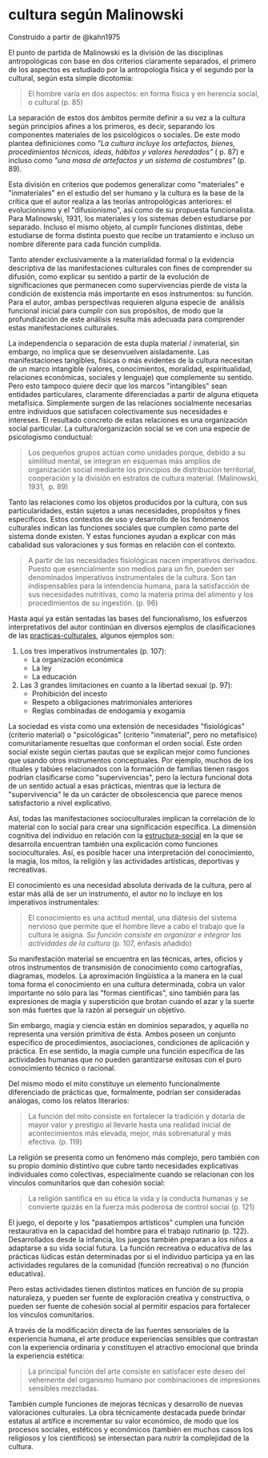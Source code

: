 # cultura según Malinowski

Construido a partir de @kahn1975

El punto de partida de Malinowski es la división de las disciplinas antropológicas con base en dos criterios claramente separados, el primero de los aspectos es estudiado por la antropología física y el segundo por la cultural, según esta simple dicotomía:

 > 
 > El hombre varía en dos aspectos: en forma física y en herencia social, o cultural (p. 85)

La separación de estos dos ámbitos permite definir a su vez a la cultura según principios afines a los primeros, es decir, separando los componentes materiales de los psicológicos o sociales. De este modo plantea definiciones como *"La cultura incluye los artefactos, bienes, procedimientos técnicos, ideas, hábitos y valores heredados"* ( p. 87) e incluso como *"una masa de artefactos y un sistema de costumbres"* (p. 89).

Esta división en criterios que podemos generalizar como "materiales" e "inmateriales" en el estudio del ser humano y la cultura es la base de la crítica que el autor realiza a las teorías antropológicas anteriores: el evolucionismo y el "difusionismo", así como de su propuesta funcionalista. Para Malinowski, 1931, los materiales y los sistemas deben estudiarse por separado. Incluso el mismo objeto, al cumplir funciones distintas, debe estudiarse de forma distinta puesto que recibe un tratamiento e incluso un nombre diferente para cada función cumplida.

Tanto atender exclusivamente a la materialidad formal o la evidencia descriptiva de las manifestaciones culturales con fines de comprender su difusión, como explicar su sentido a partir de la evolución de significaciones que permanecen como supervivencias pierde de vista la condición de existencia más importante en esos instrumentos: su función. Para el autor, ambas perspectivas requieren alguna especie de  análisis funcional inicial para cumplir con sus propósitos, de modo que la profundización de este análisis resulta más adecuada para comprender estas manifestaciones culturales.

La independencia o separación de esta dupla material / inmaterial, sin embargo, no implica que se desenvuelven aisladamente. Las manifestaciones tangibles, físicas o más evidentes de la cultura necesitan de un marco intangible (valores, conocimientos, moralidad, espiritualidad, relaciones económicas, sociales y lenguaje) que complemente su sentido. Pero esto tampoco quiere decir que los marcos "intangibles" sean entidades particulares, claramente diferenciadas a partir de alguna etiqueta metafísica. Simplemente surgen de las relaciones socialmente necesarias entre individuos que satisfacen colectivamente sus necesidades e intereses. El resultado concreto de estas relaciones es una organización social particular. La cultura/organización social se ve con una especie de psicologismo conductual:

 > 
 > Los pequeños grupos actúan como unidades porque, debido a su similitud mental, se integran en esquemas más amplios de organización social mediante los principios de distribución territorial, cooperación y la división en estratos de cultura material. (Malinowski, 1931,  p. 89)

Tanto las relaciones como los objetos producidos por la cultura, con sus particularidades, están sujetos a unas necesidades, propósitos y fines específicos. Estos contextos de uso y desarrollo de los fenómenos culturales indican las funciones sociales que cumplen como parte del sistema donde existen. Y estas funciones ayudan a explicar con más cabalidad sus valoraciones y sus formas en relación con el contexto.

 > 
 > A partir de las necesidades fisiológicas nacen imperativos derivados. Puesto que esencialmente son medios para un fin, pueden ser denominados imperativos instrumentales de la cultura. Son tan indispensables para la intendencia humana, para la satisfacción de sus necesidades nutritivas, como la materia prima del alimento y los procedimientos de su ingestión. (p. 96)

Hasta aquí ya están sentadas las bases del funcionalismo, los esfuerzos interpretativos del autor continúan en diversos ejemplos de clasificaciones de las [practicas-culturales](practicas-culturales.md), algunos ejemplos son:

1. Los tres imperativos instrumentales (p. 107):
   * La organización económica
   * La ley
   * La educación
1. Las 3 grandes limitaciones en cuanto a la libertad sexual (p. 97):
   * Prohibición del incesto
   * Respeto a obligaciones matrimoniales anteriores
   * Reglas combinadas de endogamia y exogamia

La sociedad es vista como una extensión de necesidades "fisiológicas" (criterio material) o "psicológicas" (criterio "inmaterial", pero no metafísico) comunitariamente resueltas que conforman el orden social. Este orden social existe según ciertas pautas que se explican mejor como funciones que usando otros instrumentos conceptuales. Por ejemplo, muchos de los rituales y tabúes relacionados con la formación de familias tienen rasgos podrían clasificarse como "supervivencias", pero la lectura funcional dota de un sentido actual a esas prácticas, mientras que la lectura de "supervivencia" le da un carácter de obsolescencia que parece menos satisfactorio a nivel explicativo.

Así, todas las manifestaciones socioculturales implican la correlación de lo material con lo social para crear una significación específica. La dimensión cognitiva del individuo en relación con la [estructura-social](estructura-social.md) en la que se desarrolla encuentran también una explicación como funciones socioculturales. Así, es posible hacer una interpretación del conocimiento, la magia, los mitos, la religión y las actividades artísticas, deportivas y recreativas.

El conocimiento es una necesidad absoluta derivada de la cultura, pero al estar más allá de ser un instrumento, el autor no lo incluye en los imperativos instrumentales:

 > 
 > El conocimiento es una actitud mental, una diátesis del sistema nervioso que permite que el hombre lleve a cabo el trabajo que la cultura le asigna. *Su función consiste en organizar e integrar las actividades de la cultura* (p. 107, énfasis añadido)

Su manifestación material se encuentra en las técnicas, artes, oficios y otros instrumentos de transmisión de conocimiento como cartografías, diagramas, modelos. La aproximación lingüística a la manera en la cual toma forma el conocimiento en una cultura determinada, cobra un valor importante no sólo para las "formas científicas", sino también para las expresiones de magia y superstición que brotan cuando el azar y la suerte son más fuertes que la razón al perseguir un objetivo.

Sin embargo, magia y ciencia están en dominios separados, y aquella no representa una versión primitiva de ésta. Ambos poseen un conjunto específico de procedimientos, asociaciones, condiciones de aplicación y práctica. En ese sentido, la magia cumple una función específica de las actividades humanas que no pueden garantizarse exitosas con el puro conocimiento técnico o racional.

Del mismo modo el mito constituye un elemento funcionalmente diferenciado de prácticas que, formalmente, podrían ser consideradas análogas, como los relatos literarios:

 > 
 > La función del mito consiste en fortalecer la tradición y dotarla de mayor valor y prestigio al llevarle hasta una realidad inicial de acontecimientos más elevada, mejor, más sobrenatural y más efectiva. (p. 119)

La religión se presenta como un fenómeno más complejo, pero también con su propio dominio distintivo que cubre tanto necesidades explicativas individuales como colectivas, especialmente cuando se relacionan con los vínculos comunitarios que dan cohesión social:

 > 
 > La religión santifica en su ética la vida y la conducta humanas y se convierte quizás en la fuerza más poderosa de control social (p. 121)

El juego, el deporte y los "pasatiempos artísticos" cumplen una función restaurativa en la capacidad del hombre para el trabajo rutinario (p. 122). Desarrollados desde la infancia, los juegos también preparan a los niños a adaptarse a su vida social futura. La función recreativa o educativa de las prácticas lúdicas están determinadas por si el individuo participa ya en las actividades regulares de la comunidad (función recreativa) o no (función educativa).

Pero estas actividades tienen distintos matices en función de su propia naturaleza, y pueden ser fuente de exploración creativa y constructiva, o pueden ser fuente de cohesión social al permitir espacios para fortalecer los vínculos comunitarios.

A través de la modificación directa de las fuentes sensoriales de la experiencia humana, el arte produce experiencias sensibles que contrastan con la experiencia ordinaria y constituyen el atractivo emocional que brinda la experiencia estética:

 > 
 > La principal función del arte consiste en satisfacer este deseo del vehemente del organismo humano por combinaciones de impresiones sensibles mezcladas.

También cumple funciones de mejoras técnicas y desarrollo de nuevas valoraciones culturales. La obra técnicamente destacada puede brindar estatus al artífice e incrementar su valor económico, de modo que los procesos sociales, estéticos y económicos (también en muchos casos los religiosos y los científicos) se intersectan para nutrir la complejidad de la cultura.
